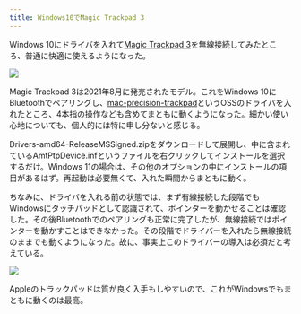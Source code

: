 ```yaml
---
title: Windows10でMagic Trackpad 3
---
```

Windows 10にドライバを入れて[Magic Trackpad 3](https://www.amazon.co.jp/dp/B09BTT6FJ9)を無線接続してみたところ、普通に快適に使えるようになった。

![](https://lh3.googleusercontent.com/docs/ADP-6oGkHiDONb_C41ffplj9-vKQdlJLE5I00Nz07kX7bqSfxv9-lOu8A-aXVttAF5zWH1h_pOnhZtG8DlLYGCiLi9lpoUHJSZC2sw0NwZ8viEXZLkJdt1LneaoR1gVJ_hanfRRLOA19obEkk1lrZpKO3-Mk-VU_X59MJPgdFa_CYaWbmbYNJemjNQ7kPh7oG4kasuJDkBuTTPHoc5bh_4tbM6isvEDgTAbYBirzfjxHHJcO_crOi-NKLxNuwXSwj3n3L5GGdohTZG6tL9TVfjGarL_kYqip_gSdjesqL_seCQlfJ0Ccnfr026A6YJ_RvsfMtGFtYvLzkwTNfz2vSMQfPMiVcQxIgRWi4gLo7b5sxNyaqELlrFnretm4O8suDgEi9eF_hcEPaLD1wugAYcQAKnQgAtQGxQv-AHp00n05r9kLi1BZwEKLM0qZ47b-ckvplhNuBBDvTk1Dbzuq9mzHzNl2Dyzh4xVA_PVB6WYhNWpeBhy7n4GlbBTHbSh_J1UJXQC7ZDqx_tPpbC7m-euLhoq3yDYEfmsWmSSVw28MNze95Ywmd6OI6VqPWMq0zwopbqqQTSvRp_6GWOlFNUOMPdnNAScD_WYGWhdjAcDiNc01C1-aNtMESTVrNqvtrGIGrHQZKet11fUv1pOhFqXd9x0Pw4VS-mSsBhLXx9DcnG3BK8Oq0f7uOYRpjmXWrO1Dezl8FttMIQF7lBydixtl1kp8V_sBNtbiCJBzDS6n9W-9rYDQGnTTEcv06rAJmfuFVdyS7Pj5n1ZSvbva4ZQG_s5L4Vbq3ZBue7Y9LdC_w7_KT6W_EOVARJhRsAdZ1ePjFmD3VpAgOY9HBbb_kveW2DxNf-OevyrESAFLK2Wdb5WPAU1wCPLWoZprcnj6Qqqq7WpkZ01OHyBiAUf874P3qI32JjzOUySZef7INb0-WznMx9NuV2hmcjArm60VwVJ8TDeAQcfhMgaddviyadddgEkeRbcCzQfL2qqZzLAY5dY4gfHUHbbSV5MX-siWUUoOKDzbX_NSEWT9yYXyb1ipHR9Me61ZZSFGnqGy_jDed5D-wfe9SZKyL0kV9uKjN35puTHIcLmy_sBaimA6S2BOVFkijtzGQKuq0PJUeZ6aJMwfvtmQVFPoPuLTnU1Hk2nHIIffvKNPWVblCrI_cuyrKcYjosYMog69DUIBMKGXBmhFz_BN2CdCGkS3_iWZZTw54C3F0caiH3Y9M8_Cqam3wiWY4lwEuruSYdr7W8GYPIZbpPepTQ)

Magic Trackpad 3は2021年8月に発売されたモデル。これをWindows 10にBluetoothでペアリングし、[mac-precision-trackpad](https://github.com/imbushuo/mac-precision-touchpad)というOSSのドライバを入れたところ、4本指の操作なども含めてまともに動くようになった。細かい使い心地についても、個人的には特に申し分ないと感じる。

Drivers-amd64-ReleaseMSSigned.zipをダウンロードして展開し、中に含まれているAmtPtpDevice.infというファイルを右クリックしてインストールを選択するだけ。Windows 11の場合は、その他のオプションの中にインストールの項目があるはず。再起動は必要無くて、入れた瞬間からまともに動く。

ちなみに、ドライバを入れる前の状態では、まず有線接続した段階でもWindowsにタッチパッドとして認識されて、ポインターを動かせることは確認した。その後Bluetoothでのペアリングも正常に完了したが、無線接続ではポインターを動かすことはできなかった。その段階でドライバーを入れたら無線接続のままでも動くようになった。故に、事実上このドライバーの導入は必須だと考えている。

![](https://lh3.googleusercontent.com/docs/ADP-6oHvdp36n5iBM4--cbX5Mx7qN2A5HyqVoEntyTLtiFMvS1v9Q5MUaWlAdr8mMGmAtSLWMZeizHtuYPG2jZz0Yq5xSrPuXq9Ttl3xcv_vMbYP2RNcUYkO6BYlRRdyatDiMelf0wMez6_Co7n-j53fmFIB2NHfmlja9PchaLzTIBinHqlBolsUjRLHzC1kerqRJP1zphldvzs7y8P8QQ6J1zfcW0nalUlEN0X-oMTpFUb62AvTZimaWT00Az_b2S6u0oRvl1FplW_fSIYJcQaeM5eHUObs8k_uDselJMDz2cWeQksxGfmd5c4yID3IaCyyKyFoXQK3QCA8HG4Ampk2M0aXBv6GWgZ8U91kvPnRferxqnvloBzGunCsHprV-KPY35lLYRaRR3xjbGt5NAmTkDqg8VnkK_V7FDAWAmAnzJyf8deXQ7M76LHaTY_X7rfs0Y7uYQnNvqWFOcUlowjA3vaT9GV4Wg_7j1rnkkKpQBsecaQBlvReupU3U7cfFqHyGcPBnNZ5BVYUb0Z8VSKdShtAR0NGEyMjjNtASvvtxNcsnlk3dnNyGj51K1ILwqN06fiysCbZBEa8SnOU1gPEAVqxx2KSNeZqx97pgNaYZ3Ngvj17_TEPeAwaHwo3hby09WSiPgwiX38LauDWvb9LBUtYTOPP_S9rTxqYh9y45dvUeiZnlKWCy1CQUscIiVMBK3ncZ8C34wKy_L8f3MYYgbtQoCVt1gKWDGC0c4N0UY50gffST7dI8OK-ToW0QZvgscCI8GCx_Eg8Emh8MTwcmPtfkhmY66S5stdVFg_H_6graX7UHoYI42-Me-D5oxU5tMGwXqmo6aR7Cc6fcd8OF32fmhQcwnE4lVz4zDmb-lcjh_BKkhnV6Dci95jnQEyd93KqgwxKGj2ItBrmAUQQJzeVpNb9doi0xX0HaJ7uXp7Aj5Jzq0mZ3mON82CML3PJ9_s8yi_ayIyzpITA1rZcC3m20S94r5rj8QmZa-ngIncuUDoHlxOorV6Gkqof5SoqnOeF8F5z3Ki0ZxQYAPhc8hHfI6twmlZuYOkgeTtRWv63qDeEwRry840K_gGeMAbfLZmR7d2MiQETX7yNXf67kmJgyw8uZxW6e-Ybj13nug932CB9bLXVNy3FiEIWLWmrBB0meXHLKdYEv4W8OMyF59UTJcD9xl-QMHCFsoa44rwQbUntw93ACF8mooYuZh3ykhI3bxerp2_5YrhtfDR_XIies73dHeNOlx8RPZIsAnXNv-GTeg)

Appleのトラックパッドは質が良く入手もしやすいので、これがWindowsでもまともに動くのは最高。
